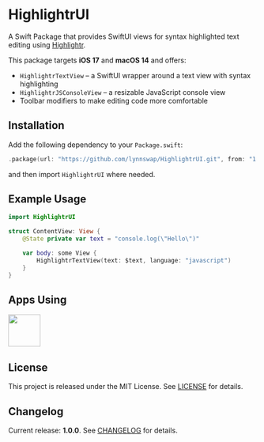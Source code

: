 # HighlightrUI

A Swift Package that provides SwiftUI views for syntax highlighted text editing using [Highlightr](https://github.com/raspu/Highlightr).

This package targets **iOS 17** and **macOS 14** and offers:

- `HighlightrTextView` &ndash; a SwiftUI wrapper around a text view with syntax highlighting
- `HighlightrJSConsoleView` &ndash; a resizable JavaScript console view
- Toolbar modifiers to make editing code more comfortable

## Installation

Add the following dependency to your `Package.swift`:

```swift
.package(url: "https://github.com/lynnswap/HighlightrUI.git", from: "1.2.0")
```

and then import `HighlightrUI` where needed.

## Example Usage

```swift
import HighlightrUI

struct ContentView: View {
    @State private var text = "console.log(\"Hello\")"

    var body: some View {
        HighlightrTextView(text: $text, language: "javascript")
    }
}
```

## Apps Using

<p float="left">
    <a href="https://apps.apple.com/jp/app/tweetpd/id1671411031"><img src="https://i.imgur.com/AC6eGdx.png" width="65" height="65"></a>
</p>

## License

This project is released under the MIT License. See [LICENSE](LICENSE) for details.

## Changelog

Current release: **1.0.0**. See [CHANGELOG](CHANGELOG.md) for details.
